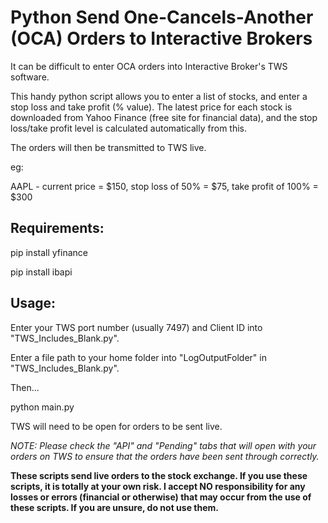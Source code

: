 # Python Send One-Cancels-Another (OCA) Orders to Interactive Brokers

It can be difficult to enter OCA orders into Interactive Broker's TWS software.

This handy python script allows you to enter a list of stocks, and enter a stop loss and take profit (% value). The latest price for each stock is downloaded from Yahoo Finance (free site for financial data), and the stop loss/take profit level is calculated automatically from this.

The orders will then be transmitted to TWS live.

eg:

AAPL - current price = $150, stop loss of 50% = $75, take profit of 100% = $300

## Requirements:

pip install yfinance

pip install ibapi


## Usage:

Enter your TWS port number (usually 7497) and Client ID into "TWS_Includes_Blank.py".

Enter a file path to your home folder into "LogOutputFolder" in "TWS_Includes_Blank.py".

Then...

python main.py


TWS will need to be open for orders to be sent live.

*NOTE: Please check the "API" and "Pending" tabs that will open with your orders on TWS to ensure that the orders have been sent through correctly.*

**These scripts send live orders to the stock exchange. If you use these scripts, it is totally at your own risk. I accept NO responsibility for any losses or errors (financial or otherwise) that may occur from the use of these scripts. If you are unsure, do not use them.**
